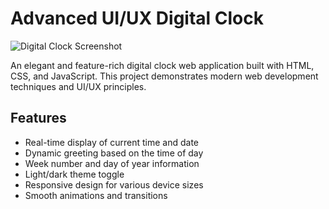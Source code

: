 # Advanced UI/UX Digital Clock

![Digital Clock Screenshot](https://api.placeholder.com/400/320)

An elegant and feature-rich digital clock web application built with HTML, CSS, and JavaScript. This project demonstrates modern web development techniques and UI/UX principles.

## Features

- Real-time display of current time and date
- Dynamic greeting based on the time of day
- Week number and day of year information
- Light/dark theme toggle
- Responsive design for various device sizes
- Smooth animations and transitions